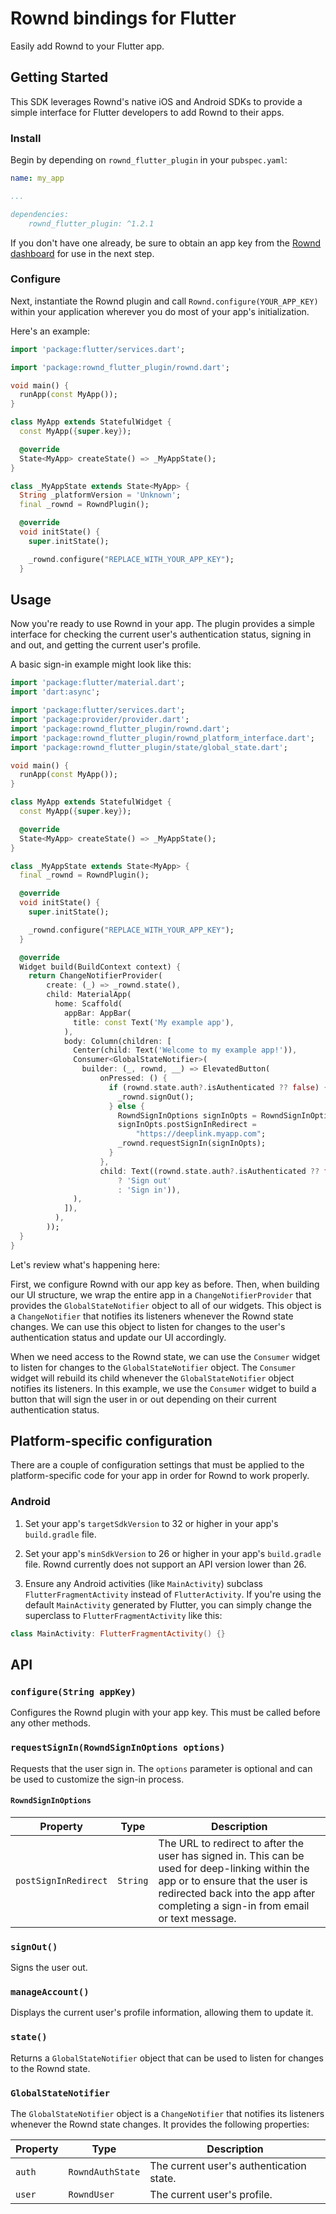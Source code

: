 # Rownd bindings for Flutter

Easily add Rownd to your Flutter app.

## Getting Started

This SDK leverages Rownd's native iOS and Android SDKs to provide a simple interface for Flutter developers to add Rownd to their apps.

### Install
Begin by depending on `rownd_flutter_plugin` in your `pubspec.yaml`:

```yaml
name: my_app

...

dependencies:
    rownd_flutter_plugin: ^1.2.1
```

If you don't have one already, be sure to obtain an app key from the [Rownd dashboard](https://app.rownd.io) for use in the next step.

### Configure

Next, instantiate the Rownd plugin and call `Rownd.configure(YOUR_APP_KEY)` within your application wherever you do most of your app's initialization.

Here's an example:

```dart
import 'package:flutter/services.dart';

import 'package:rownd_flutter_plugin/rownd.dart';

void main() {
  runApp(const MyApp());
}

class MyApp extends StatefulWidget {
  const MyApp({super.key});

  @override
  State<MyApp> createState() => _MyAppState();
}

class _MyAppState extends State<MyApp> {
  String _platformVersion = 'Unknown';
  final _rownd = RowndPlugin();

  @override
  void initState() {
    super.initState();

    _rownd.configure("REPLACE_WITH_YOUR_APP_KEY");
  }
```

## Usage

Now you're ready to use Rownd in your app. The plugin provides a simple interface for checking the current user's authentication status, signing in and out, and getting the current user's profile.

A basic sign-in example might look like this:

```dart
import 'package:flutter/material.dart';
import 'dart:async';

import 'package:flutter/services.dart';
import 'package:provider/provider.dart';
import 'package:rownd_flutter_plugin/rownd.dart';
import 'package:rownd_flutter_plugin/rownd_platform_interface.dart';
import 'package:rownd_flutter_plugin/state/global_state.dart';

void main() {
  runApp(const MyApp());
}

class MyApp extends StatefulWidget {
  const MyApp({super.key});

  @override
  State<MyApp> createState() => _MyAppState();
}

class _MyAppState extends State<MyApp> {
  final _rownd = RowndPlugin();

  @override
  void initState() {
    super.initState();

    _rownd.configure("REPLACE_WITH_YOUR_APP_KEY");
  }

  @override
  Widget build(BuildContext context) {
    return ChangeNotifierProvider(
        create: (_) => _rownd.state(),
        child: MaterialApp(
          home: Scaffold(
            appBar: AppBar(
              title: const Text('My example app'),
            ),
            body: Column(children: [
              Center(child: Text('Welcome to my example app!')),
              Consumer<GlobalStateNotifier>(
                builder: (_, rownd, __) => ElevatedButton(
                    onPressed: () {
                      if (rownd.state.auth?.isAuthenticated ?? false) {
                        _rownd.signOut();
                      } else {
                        RowndSignInOptions signInOpts = RowndSignInOptions();
                        signInOpts.postSignInRedirect =
                            "https://deeplink.myapp.com";
                        _rownd.requestSignIn(signInOpts);
                      }
                    },
                    child: Text((rownd.state.auth?.isAuthenticated ?? false)
                        ? 'Sign out'
                        : 'Sign in')),
              ),
            ]),
          ),
        ));
  }
}

```

Let's review what's happening here:

First, we configure Rownd with our app key as before. Then, when building our UI structure, we wrap the entire app in a `ChangeNotifierProvider` that provides the `GlobalStateNotifier` object to all of our widgets. This object is a `ChangeNotifier` that notifies its listeners whenever the Rownd state changes. We can use this object to listen for changes to the user's authentication status and update our UI accordingly.

When we need access to the Rownd state, we can use the `Consumer` widget to listen for changes to the `GlobalStateNotifier` object. The `Consumer` widget will rebuild its child whenever the `GlobalStateNotifier` object notifies its listeners. In this example, we use the `Consumer` widget to build a button that will sign the user in or out depending on their current authentication status.

## Platform-specific configuration

There are a couple of configuration settings that must be applied to the platform-specific code for your app in order for Rownd to work properly.

### Android

1) Set your app's `targetSdkVersion` to 32 or higher in your app's `build.gradle` file.

2) Set your app's `minSdkVersion` to 26 or higher in your app's `build.gradle` file. Rownd currently does not support an API version lower than 26.

3) Ensure any Android activities (like `MainActivity`) subclass `FlutterFragmentActivity` instead of `FlutterActivity`. If you're using the default `MainActivity` generated by Flutter, you can simply change the superclass to `FlutterFragmentActivity` like this:

```kotlin
class MainActivity: FlutterFragmentActivity() {}
```

## API

### `configure(String appKey)`

Configures the Rownd plugin with your app key. This must be called before any other methods.

### `requestSignIn(RowndSignInOptions options)`

Requests that the user sign in. The `options` parameter is optional and can be used to customize the sign-in process.

#### `RowndSignInOptions`

| Property | Type | Description |
| --- | --- | --- |
| `postSignInRedirect` | `String` | The URL to redirect to after the user has signed in. This can be used for deep-linking within the app or to ensure that the user is redirected back into the app after completing a sign-in from email or text message. |

### `signOut()`

Signs the user out.

### `manageAccount()`

Displays the current user's profile information, allowing them to update it.

### `state()`

Returns a `GlobalStateNotifier` object that can be used to listen for changes to the Rownd state.

### `GlobalStateNotifier`

The `GlobalStateNotifier` object is a `ChangeNotifier` that notifies its listeners whenever the Rownd state changes. It provides the following properties:

| Property | Type | Description |
| --- | --- | --- |
| `auth` | `RowndAuthState` | The current user's authentication state. |
| `user` | `RowndUser` | The current user's profile. |

